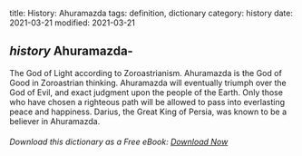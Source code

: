 title: History: Ahuramazda
tags: definition, dictionary
category: history
date: 2021-03-21
modified: 2021-03-21

## _history_  Ahuramazda-
The God of Light according to Zoroastrianism.
Ahuramazda is the God of Good in Zoroastrian thinking.  Ahuramazda
will eventually triumph over the God of Evil, and exact judgment upon
the people of the Earth.  Only those who have chosen a righteous path
will be allowed to pass into everlasting peace and happiness.
Darius, the Great King of Persia, was known to be a believer in
Ahuramazda.


###### Download *this* dictionary as a Free eBook: [Download Now]({static}static/SerfHistoryDictionary.pdf)

